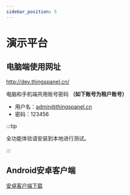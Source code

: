 ```yaml
---
sidebar_position: 5
---
```


# 演示平台

## 电脑端使用网址

http://dev.thingspanel.cn/

电脑和手机端共用账号密码
**（如下账号为租户账号）**
- 用户名：admin@thingspanel.cn 
- 密码：123456


:::tip

全功能体验请安装到本地进行测试。

:::

## Android安卓客户端

[安卓客户端下载](http://119.91.238.241:9090/data/1/ThingsPanel-0.4.7.apk)
